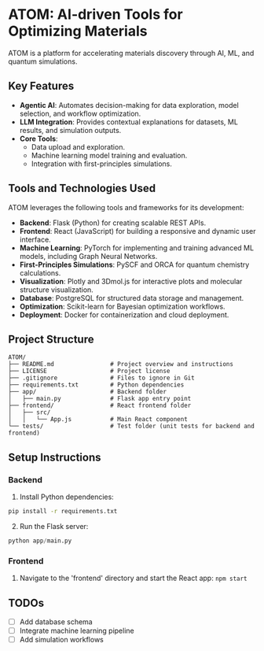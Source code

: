 # ATOM: AI-driven Tools for Optimizing Materials

ATOM is a platform for accelerating materials discovery through AI, ML, and quantum simulations.

## Key Features
- **Agentic AI**: Automates decision-making for data exploration, model selection, and workflow optimization.
- **LLM Integration**: Provides contextual explanations for datasets, ML results, and simulation outputs.
- **Core Tools**:
  - Data upload and exploration.
  - Machine learning model training and evaluation.
  - Integration with first-principles simulations.

## Tools and Technologies Used
ATOM leverages the following tools and frameworks for its development:
- **Backend**: Flask (Python) for creating scalable REST APIs.
- **Frontend**: React (JavaScript) for building a responsive and dynamic user interface.
- **Machine Learning**: PyTorch for implementing and training advanced ML models, including Graph Neural Networks.
- **First-Principles Simulations**: PySCF and ORCA for quantum chemistry calculations.
- **Visualization**: Plotly and 3Dmol.js for interactive plots and molecular structure visualization.
- **Database**: PostgreSQL for structured data storage and management.
- **Optimization**: Scikit-learn for Bayesian optimization workflows.
- **Deployment**: Docker for containerization and cloud deployment.

## Project Structure
```
ATOM/
├── README.md                # Project overview and instructions
├── LICENSE                  # Project license
├── .gitignore               # Files to ignore in Git
├── requirements.txt         # Python dependencies
├── app/                     # Backend folder
│   ├── main.py              # Flask app entry point
├── frontend/                # React frontend folder
│   ├── src/
│   │   └── App.js           # Main React component
└── tests/                   # Test folder (unit tests for backend and frontend)
```
## Setup Instructions
### Backend
1. Install Python dependencies:
```bash
pip install -r requirements.txt
```
2. Run the Flask server:
```python
python app/main.py
```
### Frontend
1. Navigate to the 'frontend' directory and start the React app:
```npm start```

## TODOs
- [ ] Add database schema
- [ ] Integrate machine learning pipeline
- [ ] Add simulation workflows

